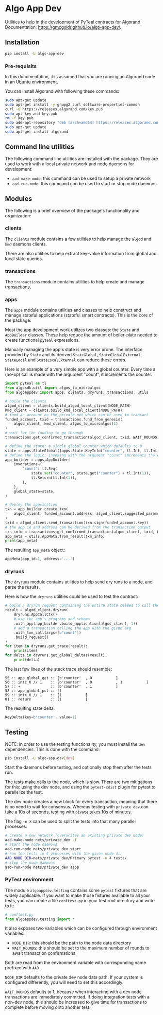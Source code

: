 # Algo App Dev

Utilities to help in the development of PyTeal contracts for Algorand.
Documentation: <https://gmcgoldr.github.io/algo-app-dev/>.

## Installation

```bash
pip install -U algo-app-dev
```

### Pre-requisits

In this documentation, it is assumed that you are running an Algorand node in an Ubuntu environment.

You can install Algorand with following these commands:

```bash
sudo apt-get update
sudo apt-get install -y gnupg2 curl software-properties-common
curl -O https://releases.algorand.com/key.pub
sudo apt-key add key.pub
rm -f key.pub
sudo add-apt-repository "deb [arch=amd64] https://releases.algorand.com/deb/ stable main"
sudo apt-get update
sudo apt-get install algorand
```

## Command line utilities

The following command line utilities are installed with the package.
They are used to work with a local private network and node daemons for development:

- `aad-make-node`: this command can be used to setup a private network
- `aad-run-node`: this command can be used to start or stop node daemons

## Modules

The following is a brief overview of the package's functionality and organization:

### clients

The `clients` module contains a few utilities to help manage the `algod` and `kmd` daemons clients.

There are also utilities to help extract key-value information from global and local state queries.

### transactions

The `transactions` module contains utilities to help create and manage transactions.

### apps

The `apps` module contains utilities and classes to help construct and manage stateful applications (stateful smart contracts).
This is the core of the package.

Most the app development work utilizes two classes: the `State` and `AppBuilder` classes.
These help reduce the amount of boiler-plate needed to create functional `pyteal` expressions.

Manually managing the app's state is very error prone.
The interface provided by `State` and its derived `StateGlobal`, `StateGlobalExternal`, `StateLocal` and `StateLocalExternal` can reduce these errors.

Here is an example of a very simple app with a global counter.
Every time a (no-op) call is made with the argument "count", it increments the counter.

```python
import pyteal as tl
from algosdk.util import algos_to_microalgos
from algoappdev import apps, clients, dryruns, transactions, utils

# build the clients
algod_client = clients.build_algod_local_client(NODE_PATH)
kmd_client = clients.build_kmd_local_client(NODE_PATH)
# fund an account on the private net which can be used to transact
funded_account, txid = transactions.fund_from_genesis(
    algod_client, kmd_client, algos_to_microalgos(1)
)
# wait for the funding to go through
transactions.get_confirmed_transaction(algod_client, txid, WAIT_ROUNDS)

# define the state: a single global counter which defaults to 0
state = apps.StateGlobal([apps.State.KeyInfo("counter", tl.Int, tl.Int(0))])
# define the logic: invoking with the argument "count" increments the counter
app_builder = apps.AppBuilder(
    invocations={
        "count": tl.Seq(
            state.set("counter", state.get("counter") + tl.Int(1)),
            tl.Return(tl.Int(1)),
        ),
    },
    global_state=state,
)

# deploy the application
txn = app_builder.create_txn(
    algod_client, funded_account.address, algod_client.suggested_params()
)
txid = algod_client.send_transaction(txn.sign(funded_account.key))
# the app id and address can be derived from the transaction output
txn_info = transactions.get_confirmed_transaction(algod_client, txid, WAIT_ROUNDS)
app_meta = utils.AppMeta.from_result(txn_info)
print(app_meta)
```

The resulting `app_meta` object:

```python
AppMeta(app_id=1, address='...')
```

### dryruns

The `dryruns` module contains utilities to help send dry runs to a node,
and parse the results.

Here is how the `dryruns` utilities could be used to test the contract:

```python
# build a dryrun request containing the entire state needed to call the app
result = algod_client.dryrun(
    dryruns.AppCallCtx()
    # use the app's programs and schema
    .with_app(app_builder.build_application(algod_client, 1))
    # add a transaction calling the app with the given arg
    .with_txn_call(args=[b"count"])
    .build_request()
)
for item in dryruns.get_trace(result):
    print(item)
for delta in dryruns.get_global_deltas(result):
    print(delta)
```

The last few lines of the stack trace should resemble:

```
55 :: app_global_get :: [b'counter'  , 0           ]
56 :: intc_0 // 1    :: [b'counter'  , 0           , 1           ]
57 :: +              :: [b'counter'  , 1           ]
58 :: app_global_put :: []
59 :: intc_0 // 1    :: [1           ]
81 :: return         :: [1           ]
```

The resulting state delta:

```python
KeyDelta(key=b'counter', value=1)
```

## Testing

NOTE: in order to use the testing functionality, you must install the `dev` dependencies.
This is done with the command:

```bash
pip install -U algo-app-dev[dev]
```

Start the daemons before testing, and optionally stop them after the tests run.

The tests make calls to the node, which is slow. There are two mitigations for this:
using the dev node, and using the `pytest-xdist` plugin for pytest to parallelize the test.

The dev node creates a new block for every transaction, meaning that there is no need to wait for consensus.
Whereas testing with `private_dev` can take a 10s of seconds,
testing with `pivate` takes 10s of minutes.

The flag `-n X` can be used to split the tests into that many parallel processes.

```bash
# create a new network (overwrites an existing private dev node)
aad-make-node nets/private_dev -f
# start the node daemons
aad-run-node nets/private_dev start
# run the tests in 4 processes with the given node dir
AAD_NODE_DIR=nets/private_dev/Primary pytest -n 4 tests/
# stop the node daemons
aad-run-node nets/private_dev stop
```

### PyTest environment

The module `algoappdev.testing` contains some `pytest` fixtures that are widely applicable.
If you want to make those fixtures available to all your tests,
you can create a file `conftest.py` in your test root directory and write to it:

```python
# conftest.py
from algoappdev.testing import *
```

It also exposes two variables which can be configured through environment variables:

- `NODE_DIR`: this should be the path to the node data directory
- `WAIT_ROUNDS`: this should be set to the maximum number of rounds to await transaction confirmations.

Both are read from the environment variable with corresponding name prefixed with `AAD_`.

`NODE_DIR` defaults to the private dev node data path.
If your system is configured differently, you will need to set this accordingly.

`WAIT_ROUNDS` defaults to 1, because when interacting with a dev node transactions are immediately committed.
If doing integration tests with a non-dev node,
this should be increased to give time for transactions to complete before moving onto another test.
